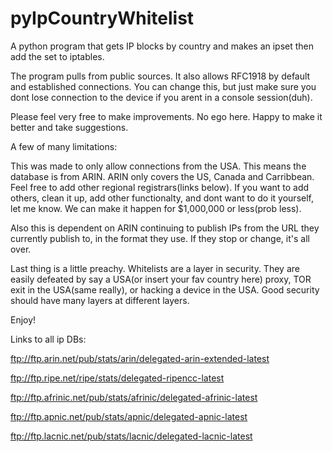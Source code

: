 # pyIpCountryWhitelist
A python program that gets IP blocks by country and makes an ipset then add the set to iptables.

The program pulls from public sources.  It also allows RFC1918 by default and established connections.  You can change this,
but just make sure you dont lose connection to the device if you arent in a console session(duh).

Please feel very free to make improvements.  No ego here.  Happy to make it better and take suggestions.

A few of many limitations:

This was made to only allow connections from the USA.  This means the database is from ARIN.  ARIN only covers the US, Canada and Carribbean.  Feel free to add other regional registrars(links below).    If you want to add others, clean it up, add other functionalty, and dont want to do it yourself, let me know.  We can make it happen for $1,000,000 or less(prob less).

Also this is dependent on ARIN continuing to publish IPs from the URL they currently publish to, in the format they use.  If they stop or change, it's all over.

Last thing is a little preachy.  Whitelists are a layer in security.  They are easily defeated by say a USA(or insert your fav country here) proxy, TOR exit in the USA(same really), or hacking a device in the USA.  Good security should have many layers at different layers.  

Enjoy!


Links to all ip DBs:

ftp://ftp.arin.net/pub/stats/arin/delegated-arin-extended-latest

ftp://ftp.ripe.net/ripe/stats/delegated-ripencc-latest

ftp://ftp.afrinic.net/pub/stats/afrinic/delegated-afrinic-latest

ftp://ftp.apnic.net/pub/stats/apnic/delegated-apnic-latest

ftp://ftp.lacnic.net/pub/stats/lacnic/delegated-lacnic-latest

